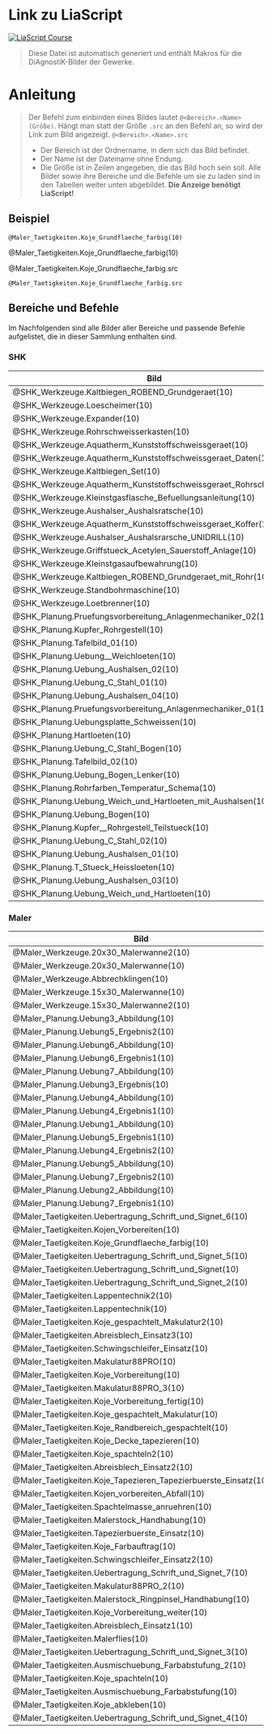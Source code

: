 <!--
author: Volker Göhler, Niklas Werner
email: volker.goehler@informatik.tu-freiberg
version: 0.0.1
repository: https://github.com/Ifi-DiAgnostiK-Project/Bildersammlung
edit: true

@diagnostik_url: https://raw.githubusercontent.com/Ifi-DiAgnostiK-Project/Bildersammlung/refs/heads/main/img

@diagnostik_image: <img src="@0/@1" alt="@1" style="height: @2rem">


@SHK_Werkzeuge.Kaltbiegen_ROBEND_Grundgeraet.src: @diagnostik_url/SHK/Werkzeuge/Kaltbiegen_ROBEND_Grundgeraet.JPG
@SHK_Werkzeuge.Kaltbiegen_ROBEND_Grundgeraet: @diagnostik_image(@diagnostik_url,SHK/Werkzeuge/Kaltbiegen_ROBEND_Grundgeraet.JPG,@0)

@SHK_Werkzeuge.Loescheimer.src: @diagnostik_url/SHK/Werkzeuge/Loescheimer.JPG
@SHK_Werkzeuge.Loescheimer: @diagnostik_image(@diagnostik_url,SHK/Werkzeuge/Loescheimer.JPG,@0)

@SHK_Werkzeuge.Expander.src: @diagnostik_url/SHK/Werkzeuge/Expander.JPG
@SHK_Werkzeuge.Expander: @diagnostik_image(@diagnostik_url,SHK/Werkzeuge/Expander.JPG,@0)

@SHK_Werkzeuge.Rohrschweisserkasten.src: @diagnostik_url/SHK/Werkzeuge/Rohrschweisserkasten.JPG
@SHK_Werkzeuge.Rohrschweisserkasten: @diagnostik_image(@diagnostik_url,SHK/Werkzeuge/Rohrschweisserkasten.JPG,@0)

@SHK_Werkzeuge.Aquatherm_Kunststoffschweissgeraet.src: @diagnostik_url/SHK/Werkzeuge/Aquatherm_Kunststoffschweissgeraet.JPG
@SHK_Werkzeuge.Aquatherm_Kunststoffschweissgeraet: @diagnostik_image(@diagnostik_url,SHK/Werkzeuge/Aquatherm_Kunststoffschweissgeraet.JPG,@0)

@SHK_Werkzeuge.Aquatherm_Kunststoffschweissgeraet_Daten.src: @diagnostik_url/SHK/Werkzeuge/Aquatherm_Kunststoffschweissgeraet_Daten.JPG
@SHK_Werkzeuge.Aquatherm_Kunststoffschweissgeraet_Daten: @diagnostik_image(@diagnostik_url,SHK/Werkzeuge/Aquatherm_Kunststoffschweissgeraet_Daten.JPG,@0)

@SHK_Werkzeuge.Kaltbiegen_Set.src: @diagnostik_url/SHK/Werkzeuge/Kaltbiegen_Set.JPG
@SHK_Werkzeuge.Kaltbiegen_Set: @diagnostik_image(@diagnostik_url,SHK/Werkzeuge/Kaltbiegen_Set.JPG,@0)

@SHK_Werkzeuge.Aquatherm_Kunststoffschweissgeraet_Rohrschere.src: @diagnostik_url/SHK/Werkzeuge/Aquatherm_Kunststoffschweissgeraet_Rohrschere.JPG
@SHK_Werkzeuge.Aquatherm_Kunststoffschweissgeraet_Rohrschere: @diagnostik_image(@diagnostik_url,SHK/Werkzeuge/Aquatherm_Kunststoffschweissgeraet_Rohrschere.JPG,@0)

@SHK_Werkzeuge.Kleinstgasflasche_Befuellungsanleitung.src: @diagnostik_url/SHK/Werkzeuge/Kleinstgasflasche_Befuellungsanleitung.JPG
@SHK_Werkzeuge.Kleinstgasflasche_Befuellungsanleitung: @diagnostik_image(@diagnostik_url,SHK/Werkzeuge/Kleinstgasflasche_Befuellungsanleitung.JPG,@0)

@SHK_Werkzeuge.Aushalser_Aushalsratsche.src: @diagnostik_url/SHK/Werkzeuge/Aushalser_Aushalsratsche.JPG
@SHK_Werkzeuge.Aushalser_Aushalsratsche: @diagnostik_image(@diagnostik_url,SHK/Werkzeuge/Aushalser_Aushalsratsche.JPG,@0)

@SHK_Werkzeuge.Aquatherm_Kunststoffschweissgeraet_Koffer.src: @diagnostik_url/SHK/Werkzeuge/Aquatherm_Kunststoffschweissgeraet_Koffer.JPG
@SHK_Werkzeuge.Aquatherm_Kunststoffschweissgeraet_Koffer: @diagnostik_image(@diagnostik_url,SHK/Werkzeuge/Aquatherm_Kunststoffschweissgeraet_Koffer.JPG,@0)

@SHK_Werkzeuge.Aushalser_Aushalsrarsche_UNIDRILL.src: @diagnostik_url/SHK/Werkzeuge/Aushalser_Aushalsrarsche_UNIDRILL.JPG
@SHK_Werkzeuge.Aushalser_Aushalsrarsche_UNIDRILL: @diagnostik_image(@diagnostik_url,SHK/Werkzeuge/Aushalser_Aushalsrarsche_UNIDRILL.JPG,@0)

@SHK_Werkzeuge.Griffstueck_Acetylen_Sauerstoff_Anlage.src: @diagnostik_url/SHK/Werkzeuge/Griffstueck_Acetylen-Sauerstoff_Anlage.JPG
@SHK_Werkzeuge.Griffstueck_Acetylen_Sauerstoff_Anlage: @diagnostik_image(@diagnostik_url,SHK/Werkzeuge/Griffstueck_Acetylen-Sauerstoff_Anlage.JPG,@0)

@SHK_Werkzeuge.Kleinstgasaufbewahrung.src: @diagnostik_url/SHK/Werkzeuge/Kleinstgasaufbewahrung.JPG
@SHK_Werkzeuge.Kleinstgasaufbewahrung: @diagnostik_image(@diagnostik_url,SHK/Werkzeuge/Kleinstgasaufbewahrung.JPG,@0)

@SHK_Werkzeuge.Kaltbiegen_ROBEND_Grundgeraet_mit_Rohr.src: @diagnostik_url/SHK/Werkzeuge/Kaltbiegen_ROBEND_Grundgeraet_mit_Rohr.JPG
@SHK_Werkzeuge.Kaltbiegen_ROBEND_Grundgeraet_mit_Rohr: @diagnostik_image(@diagnostik_url,SHK/Werkzeuge/Kaltbiegen_ROBEND_Grundgeraet_mit_Rohr.JPG,@0)

@SHK_Werkzeuge.Standbohrmaschine.src: @diagnostik_url/SHK/Werkzeuge/Standbohrmaschine.JPG
@SHK_Werkzeuge.Standbohrmaschine: @diagnostik_image(@diagnostik_url,SHK/Werkzeuge/Standbohrmaschine.JPG,@0)

@SHK_Werkzeuge.Loetbrenner.src: @diagnostik_url/SHK/Werkzeuge/Loetbrenner.JPG
@SHK_Werkzeuge.Loetbrenner: @diagnostik_image(@diagnostik_url,SHK/Werkzeuge/Loetbrenner.JPG,@0)

@SHK_Planung.Pruefungsvorbereitung_Anlagenmechaniker_02.src: @diagnostik_url/SHK/Planung/Pruefungsvorbereitung_Anlagenmechaniker_02.JPG
@SHK_Planung.Pruefungsvorbereitung_Anlagenmechaniker_02: @diagnostik_image(@diagnostik_url,SHK/Planung/Pruefungsvorbereitung_Anlagenmechaniker_02.JPG,@0)

@SHK_Planung.Kupfer_Rohrgestell.src: @diagnostik_url/SHK/Planung/Kupfer_Rohrgestell.JPG
@SHK_Planung.Kupfer_Rohrgestell: @diagnostik_image(@diagnostik_url,SHK/Planung/Kupfer_Rohrgestell.JPG,@0)

@SHK_Planung.Tafelbild_01.src: @diagnostik_url/SHK/Planung/Tafelbild_01.JPG
@SHK_Planung.Tafelbild_01: @diagnostik_image(@diagnostik_url,SHK/Planung/Tafelbild_01.JPG,@0)

@SHK_Planung.Uebung__Weichloeten.src: @diagnostik_url/SHK/Planung/Uebung_ Weichloeten.JPG
@SHK_Planung.Uebung__Weichloeten: @diagnostik_image(@diagnostik_url,SHK/Planung/Uebung_ Weichloeten.JPG,@0)

@SHK_Planung.Uebung_Aushalsen_02.src: @diagnostik_url/SHK/Planung/Uebung_Aushalsen_02.JPG
@SHK_Planung.Uebung_Aushalsen_02: @diagnostik_image(@diagnostik_url,SHK/Planung/Uebung_Aushalsen_02.JPG,@0)

@SHK_Planung.Uebung_C_Stahl_01.src: @diagnostik_url/SHK/Planung/Uebung_C-Stahl_01.jpg
@SHK_Planung.Uebung_C_Stahl_01: @diagnostik_image(@diagnostik_url,SHK/Planung/Uebung_C-Stahl_01.jpg,@0)

@SHK_Planung.Uebung_Aushalsen_04.src: @diagnostik_url/SHK/Planung/Uebung_Aushalsen_04.JPG
@SHK_Planung.Uebung_Aushalsen_04: @diagnostik_image(@diagnostik_url,SHK/Planung/Uebung_Aushalsen_04.JPG,@0)

@SHK_Planung.Pruefungsvorbereitung_Anlagenmechaniker_01.src: @diagnostik_url/SHK/Planung/Pruefungsvorbereitung_Anlagenmechaniker_01.jpg
@SHK_Planung.Pruefungsvorbereitung_Anlagenmechaniker_01: @diagnostik_image(@diagnostik_url,SHK/Planung/Pruefungsvorbereitung_Anlagenmechaniker_01.jpg,@0)

@SHK_Planung.Uebungsplatte_Schweissen.src: @diagnostik_url/SHK/Planung/Uebungsplatte_Schweissen.JPG
@SHK_Planung.Uebungsplatte_Schweissen: @diagnostik_image(@diagnostik_url,SHK/Planung/Uebungsplatte_Schweissen.JPG,@0)

@SHK_Planung.Hartloeten.src: @diagnostik_url/SHK/Planung/Hartloeten.JPG
@SHK_Planung.Hartloeten: @diagnostik_image(@diagnostik_url,SHK/Planung/Hartloeten.JPG,@0)

@SHK_Planung.Uebung_C_Stahl_Bogen.src: @diagnostik_url/SHK/Planung/Uebung_C-Stahl_Bogen.JPG
@SHK_Planung.Uebung_C_Stahl_Bogen: @diagnostik_image(@diagnostik_url,SHK/Planung/Uebung_C-Stahl_Bogen.JPG,@0)

@SHK_Planung.Tafelbild_02.src: @diagnostik_url/SHK/Planung/Tafelbild_02.JPG
@SHK_Planung.Tafelbild_02: @diagnostik_image(@diagnostik_url,SHK/Planung/Tafelbild_02.JPG,@0)

@SHK_Planung.Uebung_Bogen_Lenker.src: @diagnostik_url/SHK/Planung/Uebung_Bogen_Lenker.JPG
@SHK_Planung.Uebung_Bogen_Lenker: @diagnostik_image(@diagnostik_url,SHK/Planung/Uebung_Bogen_Lenker.JPG,@0)

@SHK_Planung.Rohrfarben_Temperatur_Schema.src: @diagnostik_url/SHK/Planung/Rohrfarben_Temperatur_Schema.JPG
@SHK_Planung.Rohrfarben_Temperatur_Schema: @diagnostik_image(@diagnostik_url,SHK/Planung/Rohrfarben_Temperatur_Schema.JPG,@0)

@SHK_Planung.Uebung_Weich_und_Hartloeten_mit_Aushalsen.src: @diagnostik_url/SHK/Planung/Uebung_Weich_und_Hartloeten_mit_Aushalsen.JPG
@SHK_Planung.Uebung_Weich_und_Hartloeten_mit_Aushalsen: @diagnostik_image(@diagnostik_url,SHK/Planung/Uebung_Weich_und_Hartloeten_mit_Aushalsen.JPG,@0)

@SHK_Planung.Uebung_Bogen.src: @diagnostik_url/SHK/Planung/Uebung_Bogen.JPG
@SHK_Planung.Uebung_Bogen: @diagnostik_image(@diagnostik_url,SHK/Planung/Uebung_Bogen.JPG,@0)

@SHK_Planung.Kupfer__Rohrgestell_Teilstueck.src: @diagnostik_url/SHK/Planung/Kupfer_ Rohrgestell_Teilstueck.JPG
@SHK_Planung.Kupfer__Rohrgestell_Teilstueck: @diagnostik_image(@diagnostik_url,SHK/Planung/Kupfer_ Rohrgestell_Teilstueck.JPG,@0)

@SHK_Planung.Uebung_C_Stahl_02.src: @diagnostik_url/SHK/Planung/Uebung_C-Stahl_02.JPG
@SHK_Planung.Uebung_C_Stahl_02: @diagnostik_image(@diagnostik_url,SHK/Planung/Uebung_C-Stahl_02.JPG,@0)

@SHK_Planung.Uebung_Aushalsen_01.src: @diagnostik_url/SHK/Planung/Uebung_Aushalsen_01.JPG
@SHK_Planung.Uebung_Aushalsen_01: @diagnostik_image(@diagnostik_url,SHK/Planung/Uebung_Aushalsen_01.JPG,@0)

@SHK_Planung.T_Stueck_Heissloeten.src: @diagnostik_url/SHK/Planung/T-Stueck_Heißloeten.JPG
@SHK_Planung.T_Stueck_Heissloeten: @diagnostik_image(@diagnostik_url,SHK/Planung/T-Stueck_Heißloeten.JPG,@0)

@SHK_Planung.Uebung_Aushalsen_03.src: @diagnostik_url/SHK/Planung/Uebung_Aushalsen_03.JPG
@SHK_Planung.Uebung_Aushalsen_03: @diagnostik_image(@diagnostik_url,SHK/Planung/Uebung_Aushalsen_03.JPG,@0)

@SHK_Planung.Uebung_Weich_und_Hartloeten.src: @diagnostik_url/SHK/Planung/Uebung_Weich_und_Hartloeten.JPG
@SHK_Planung.Uebung_Weich_und_Hartloeten: @diagnostik_image(@diagnostik_url,SHK/Planung/Uebung_Weich_und_Hartloeten.JPG,@0)

@Maler_Werkzeuge.20x30_Malerwanne2.src: @diagnostik_url/Maler/Werkzeuge/20x30_Malerwanne2.jpeg
@Maler_Werkzeuge.20x30_Malerwanne2: @diagnostik_image(@diagnostik_url,Maler/Werkzeuge/20x30_Malerwanne2.jpeg,@0)

@Maler_Werkzeuge.20x30_Malerwanne.src: @diagnostik_url/Maler/Werkzeuge/20x30_Malerwanne.jpeg
@Maler_Werkzeuge.20x30_Malerwanne: @diagnostik_image(@diagnostik_url,Maler/Werkzeuge/20x30_Malerwanne.jpeg,@0)

@Maler_Werkzeuge.Abbrechklingen.src: @diagnostik_url/Maler/Werkzeuge/Abbrechklingen.jpeg
@Maler_Werkzeuge.Abbrechklingen: @diagnostik_image(@diagnostik_url,Maler/Werkzeuge/Abbrechklingen.jpeg,@0)

@Maler_Werkzeuge.15x30_Malerwanne.src: @diagnostik_url/Maler/Werkzeuge/15x30_Malerwanne.jpeg
@Maler_Werkzeuge.15x30_Malerwanne: @diagnostik_image(@diagnostik_url,Maler/Werkzeuge/15x30_Malerwanne.jpeg,@0)

@Maler_Werkzeuge.15x30_Malerwanne2.src: @diagnostik_url/Maler/Werkzeuge/15x30_Malerwanne2.jpeg
@Maler_Werkzeuge.15x30_Malerwanne2: @diagnostik_image(@diagnostik_url,Maler/Werkzeuge/15x30_Malerwanne2.jpeg,@0)

@Maler_Planung.Uebung3_Abbildung.src: @diagnostik_url/Maler/Planung/Uebung3_Abbildung.jpg
@Maler_Planung.Uebung3_Abbildung: @diagnostik_image(@diagnostik_url,Maler/Planung/Uebung3_Abbildung.jpg,@0)

@Maler_Planung.Uebung5_Ergebnis2.src: @diagnostik_url/Maler/Planung/Uebung5_Ergebnis2.jpg
@Maler_Planung.Uebung5_Ergebnis2: @diagnostik_image(@diagnostik_url,Maler/Planung/Uebung5_Ergebnis2.jpg,@0)

@Maler_Planung.Uebung6_Abbildung.src: @diagnostik_url/Maler/Planung/Uebung6_Abbildung.jpg
@Maler_Planung.Uebung6_Abbildung: @diagnostik_image(@diagnostik_url,Maler/Planung/Uebung6_Abbildung.jpg,@0)

@Maler_Planung.Uebung6_Ergebnis1.src: @diagnostik_url/Maler/Planung/Uebung6_Ergebnis1.jpg
@Maler_Planung.Uebung6_Ergebnis1: @diagnostik_image(@diagnostik_url,Maler/Planung/Uebung6_Ergebnis1.jpg,@0)

@Maler_Planung.Uebung7_Abbildung.src: @diagnostik_url/Maler/Planung/Uebung7_Abbildung.jpg
@Maler_Planung.Uebung7_Abbildung: @diagnostik_image(@diagnostik_url,Maler/Planung/Uebung7_Abbildung.jpg,@0)

@Maler_Planung.Uebung3_Ergebnis.src: @diagnostik_url/Maler/Planung/Uebung3_Ergebnis.jpg
@Maler_Planung.Uebung3_Ergebnis: @diagnostik_image(@diagnostik_url,Maler/Planung/Uebung3_Ergebnis.jpg,@0)

@Maler_Planung.Uebung4_Abbildung.src: @diagnostik_url/Maler/Planung/Uebung4_Abbildung.jpg
@Maler_Planung.Uebung4_Abbildung: @diagnostik_image(@diagnostik_url,Maler/Planung/Uebung4_Abbildung.jpg,@0)

@Maler_Planung.Uebung4_Ergebnis1.src: @diagnostik_url/Maler/Planung/Uebung4_Ergebnis1.jpg
@Maler_Planung.Uebung4_Ergebnis1: @diagnostik_image(@diagnostik_url,Maler/Planung/Uebung4_Ergebnis1.jpg,@0)

@Maler_Planung.Uebung1_Abbildung.src: @diagnostik_url/Maler/Planung/Uebung1_Abbildung.jpg
@Maler_Planung.Uebung1_Abbildung: @diagnostik_image(@diagnostik_url,Maler/Planung/Uebung1_Abbildung.jpg,@0)

@Maler_Planung.Uebung5_Ergebnis1.src: @diagnostik_url/Maler/Planung/Uebung5_Ergebnis1.jpg
@Maler_Planung.Uebung5_Ergebnis1: @diagnostik_image(@diagnostik_url,Maler/Planung/Uebung5_Ergebnis1.jpg,@0)

@Maler_Planung.Uebung4_Ergebnis2.src: @diagnostik_url/Maler/Planung/Uebung4_Ergebnis2.jpg
@Maler_Planung.Uebung4_Ergebnis2: @diagnostik_image(@diagnostik_url,Maler/Planung/Uebung4_Ergebnis2.jpg,@0)

@Maler_Planung.Uebung5_Abbildung.src: @diagnostik_url/Maler/Planung/Uebung5_Abbildung.jpg
@Maler_Planung.Uebung5_Abbildung: @diagnostik_image(@diagnostik_url,Maler/Planung/Uebung5_Abbildung.jpg,@0)

@Maler_Planung.Uebung7_Ergebnis2.src: @diagnostik_url/Maler/Planung/Uebung7_Ergebnis2.jpg
@Maler_Planung.Uebung7_Ergebnis2: @diagnostik_image(@diagnostik_url,Maler/Planung/Uebung7_Ergebnis2.jpg,@0)

@Maler_Planung.Uebung2_Abbildung.src: @diagnostik_url/Maler/Planung/Uebung2_Abbildung.jpg
@Maler_Planung.Uebung2_Abbildung: @diagnostik_image(@diagnostik_url,Maler/Planung/Uebung2_Abbildung.jpg,@0)

@Maler_Planung.Uebung7_Ergebnis1.src: @diagnostik_url/Maler/Planung/Uebung7_Ergebnis1.jpg
@Maler_Planung.Uebung7_Ergebnis1: @diagnostik_image(@diagnostik_url,Maler/Planung/Uebung7_Ergebnis1.jpg,@0)

@Maler_Taetigkeiten.Uebertragung_Schrift_und_Signet_6.src: @diagnostik_url/Maler/Taetigkeiten/Uebertragung_Schrift_und_Signet_6.jpeg
@Maler_Taetigkeiten.Uebertragung_Schrift_und_Signet_6: @diagnostik_image(@diagnostik_url,Maler/Taetigkeiten/Uebertragung_Schrift_und_Signet_6.jpeg,@0)

@Maler_Taetigkeiten.Kojen_Vorbereiten.src: @diagnostik_url/Maler/Taetigkeiten/Kojen_Vorbereiten.jpeg
@Maler_Taetigkeiten.Kojen_Vorbereiten: @diagnostik_image(@diagnostik_url,Maler/Taetigkeiten/Kojen_Vorbereiten.jpeg,@0)

@Maler_Taetigkeiten.Koje_Grundflaeche_farbig.src: @diagnostik_url/Maler/Taetigkeiten/Koje_Grundflaeche_farbig.jpeg
@Maler_Taetigkeiten.Koje_Grundflaeche_farbig: @diagnostik_image(@diagnostik_url,Maler/Taetigkeiten/Koje_Grundflaeche_farbig.jpeg,@0)

@Maler_Taetigkeiten.Uebertragung_Schrift_und_Signet_5.src: @diagnostik_url/Maler/Taetigkeiten/Uebertragung_Schrift_und_Signet_5.jpeg
@Maler_Taetigkeiten.Uebertragung_Schrift_und_Signet_5: @diagnostik_image(@diagnostik_url,Maler/Taetigkeiten/Uebertragung_Schrift_und_Signet_5.jpeg,@0)

@Maler_Taetigkeiten.Uebertragung_Schrift_und_Signet.src: @diagnostik_url/Maler/Taetigkeiten/Uebertragung_Schrift_und_Signet.jpeg
@Maler_Taetigkeiten.Uebertragung_Schrift_und_Signet: @diagnostik_image(@diagnostik_url,Maler/Taetigkeiten/Uebertragung_Schrift_und_Signet.jpeg,@0)

@Maler_Taetigkeiten.Uebertragung_Schrift_und_Signet_2.src: @diagnostik_url/Maler/Taetigkeiten/Uebertragung_Schrift_und_Signet_2.jpeg
@Maler_Taetigkeiten.Uebertragung_Schrift_und_Signet_2: @diagnostik_image(@diagnostik_url,Maler/Taetigkeiten/Uebertragung_Schrift_und_Signet_2.jpeg,@0)

@Maler_Taetigkeiten.Lappentechnik2.src: @diagnostik_url/Maler/Taetigkeiten/Lappentechnik2.jpeg
@Maler_Taetigkeiten.Lappentechnik2: @diagnostik_image(@diagnostik_url,Maler/Taetigkeiten/Lappentechnik2.jpeg,@0)

@Maler_Taetigkeiten.Lappentechnik.src: @diagnostik_url/Maler/Taetigkeiten/Lappentechnik.jpeg
@Maler_Taetigkeiten.Lappentechnik: @diagnostik_image(@diagnostik_url,Maler/Taetigkeiten/Lappentechnik.jpeg,@0)

@Maler_Taetigkeiten.Koje_gespachtelt_Makulatur2.src: @diagnostik_url/Maler/Taetigkeiten/Koje_gespachtelt_Makulatur2.jpeg
@Maler_Taetigkeiten.Koje_gespachtelt_Makulatur2: @diagnostik_image(@diagnostik_url,Maler/Taetigkeiten/Koje_gespachtelt_Makulatur2.jpeg,@0)

@Maler_Taetigkeiten.Abreisblech_Einsatz3.src: @diagnostik_url/Maler/Taetigkeiten/Abreisblech_Einsatz3.jpeg
@Maler_Taetigkeiten.Abreisblech_Einsatz3: @diagnostik_image(@diagnostik_url,Maler/Taetigkeiten/Abreisblech_Einsatz3.jpeg,@0)

@Maler_Taetigkeiten.Schwingschleifer_Einsatz.src: @diagnostik_url/Maler/Taetigkeiten/Schwingschleifer_Einsatz.jpeg
@Maler_Taetigkeiten.Schwingschleifer_Einsatz: @diagnostik_image(@diagnostik_url,Maler/Taetigkeiten/Schwingschleifer_Einsatz.jpeg,@0)

@Maler_Taetigkeiten.Makulatur88PRO.src: @diagnostik_url/Maler/Taetigkeiten/Makulatur88PRO.jpeg
@Maler_Taetigkeiten.Makulatur88PRO: @diagnostik_image(@diagnostik_url,Maler/Taetigkeiten/Makulatur88PRO.jpeg,@0)

@Maler_Taetigkeiten.Koje_Vorbereitung.src: @diagnostik_url/Maler/Taetigkeiten/Koje_Vorbereitung.jpeg
@Maler_Taetigkeiten.Koje_Vorbereitung: @diagnostik_image(@diagnostik_url,Maler/Taetigkeiten/Koje_Vorbereitung.jpeg,@0)

@Maler_Taetigkeiten.Makulatur88PRO_3.src: @diagnostik_url/Maler/Taetigkeiten/Makulatur88PRO_3.jpeg
@Maler_Taetigkeiten.Makulatur88PRO_3: @diagnostik_image(@diagnostik_url,Maler/Taetigkeiten/Makulatur88PRO_3.jpeg,@0)

@Maler_Taetigkeiten.Koje_Vorbereitung_fertig.src: @diagnostik_url/Maler/Taetigkeiten/Koje_Vorbereitung_fertig.jpeg
@Maler_Taetigkeiten.Koje_Vorbereitung_fertig: @diagnostik_image(@diagnostik_url,Maler/Taetigkeiten/Koje_Vorbereitung_fertig.jpeg,@0)

@Maler_Taetigkeiten.Koje_gespachtelt_Makulatur.src: @diagnostik_url/Maler/Taetigkeiten/Koje_gespachtelt_Makulatur.jpeg
@Maler_Taetigkeiten.Koje_gespachtelt_Makulatur: @diagnostik_image(@diagnostik_url,Maler/Taetigkeiten/Koje_gespachtelt_Makulatur.jpeg,@0)

@Maler_Taetigkeiten.Koje_Randbereich_gespachtelt.src: @diagnostik_url/Maler/Taetigkeiten/Koje_Randbereich_gespachtelt.jpeg
@Maler_Taetigkeiten.Koje_Randbereich_gespachtelt: @diagnostik_image(@diagnostik_url,Maler/Taetigkeiten/Koje_Randbereich_gespachtelt.jpeg,@0)

@Maler_Taetigkeiten.Koje_Decke_tapezieren.src: @diagnostik_url/Maler/Taetigkeiten/Koje_Decke_tapezieren.jpeg
@Maler_Taetigkeiten.Koje_Decke_tapezieren: @diagnostik_image(@diagnostik_url,Maler/Taetigkeiten/Koje_Decke_tapezieren.jpeg,@0)

@Maler_Taetigkeiten.Koje_spachteln2.src: @diagnostik_url/Maler/Taetigkeiten/Koje_spachteln2.jpeg
@Maler_Taetigkeiten.Koje_spachteln2: @diagnostik_image(@diagnostik_url,Maler/Taetigkeiten/Koje_spachteln2.jpeg,@0)

@Maler_Taetigkeiten.Abreisblech_Einsatz2.src: @diagnostik_url/Maler/Taetigkeiten/Abreisblech_Einsatz2.jpeg
@Maler_Taetigkeiten.Abreisblech_Einsatz2: @diagnostik_image(@diagnostik_url,Maler/Taetigkeiten/Abreisblech_Einsatz2.jpeg,@0)

@Maler_Taetigkeiten.Koje_Tapezieren_Tapezierbuerste_Einsatz.src: @diagnostik_url/Maler/Taetigkeiten/Koje_Tapezieren_Tapezierbuerste_Einsatz.jpeg
@Maler_Taetigkeiten.Koje_Tapezieren_Tapezierbuerste_Einsatz: @diagnostik_image(@diagnostik_url,Maler/Taetigkeiten/Koje_Tapezieren_Tapezierbuerste_Einsatz.jpeg,@0)

@Maler_Taetigkeiten.Kojen_vorbereiten_Abfall.src: @diagnostik_url/Maler/Taetigkeiten/Kojen_vorbereiten_Abfall.jpeg
@Maler_Taetigkeiten.Kojen_vorbereiten_Abfall: @diagnostik_image(@diagnostik_url,Maler/Taetigkeiten/Kojen_vorbereiten_Abfall.jpeg,@0)

@Maler_Taetigkeiten.Spachtelmasse_anruehren.src: @diagnostik_url/Maler/Taetigkeiten/Spachtelmasse_anruehren.jpeg
@Maler_Taetigkeiten.Spachtelmasse_anruehren: @diagnostik_image(@diagnostik_url,Maler/Taetigkeiten/Spachtelmasse_anruehren.jpeg,@0)

@Maler_Taetigkeiten.Malerstock_Handhabung.src: @diagnostik_url/Maler/Taetigkeiten/Malerstock_Handhabung.jpeg
@Maler_Taetigkeiten.Malerstock_Handhabung: @diagnostik_image(@diagnostik_url,Maler/Taetigkeiten/Malerstock_Handhabung.jpeg,@0)

@Maler_Taetigkeiten.Tapezierbuerste_Einsatz.src: @diagnostik_url/Maler/Taetigkeiten/Tapezierbuerste_Einsatz.jpeg
@Maler_Taetigkeiten.Tapezierbuerste_Einsatz: @diagnostik_image(@diagnostik_url,Maler/Taetigkeiten/Tapezierbuerste_Einsatz.jpeg,@0)

@Maler_Taetigkeiten.Koje_Farbauftrag.src: @diagnostik_url/Maler/Taetigkeiten/Koje_Farbauftrag.jpeg
@Maler_Taetigkeiten.Koje_Farbauftrag: @diagnostik_image(@diagnostik_url,Maler/Taetigkeiten/Koje_Farbauftrag.jpeg,@0)

@Maler_Taetigkeiten.Schwingschleifer_Einsatz2.src: @diagnostik_url/Maler/Taetigkeiten/Schwingschleifer_Einsatz2.jpeg
@Maler_Taetigkeiten.Schwingschleifer_Einsatz2: @diagnostik_image(@diagnostik_url,Maler/Taetigkeiten/Schwingschleifer_Einsatz2.jpeg,@0)

@Maler_Taetigkeiten.Uebertragung_Schrift_und_Signet_7.src: @diagnostik_url/Maler/Taetigkeiten/Uebertragung_Schrift_und_Signet_7.jpeg
@Maler_Taetigkeiten.Uebertragung_Schrift_und_Signet_7: @diagnostik_image(@diagnostik_url,Maler/Taetigkeiten/Uebertragung_Schrift_und_Signet_7.jpeg,@0)

@Maler_Taetigkeiten.Makulatur88PRO_2.src: @diagnostik_url/Maler/Taetigkeiten/Makulatur88PRO_2.jpeg
@Maler_Taetigkeiten.Makulatur88PRO_2: @diagnostik_image(@diagnostik_url,Maler/Taetigkeiten/Makulatur88PRO_2.jpeg,@0)

@Maler_Taetigkeiten.Malerstock_Ringpinsel_Handhabung.src: @diagnostik_url/Maler/Taetigkeiten/Malerstock_Ringpinsel_Handhabung.jpeg
@Maler_Taetigkeiten.Malerstock_Ringpinsel_Handhabung: @diagnostik_image(@diagnostik_url,Maler/Taetigkeiten/Malerstock_Ringpinsel_Handhabung.jpeg,@0)

@Maler_Taetigkeiten.Koje_Vorbereitung_weiter.src: @diagnostik_url/Maler/Taetigkeiten/Koje_Vorbereitung_weiter.jpeg
@Maler_Taetigkeiten.Koje_Vorbereitung_weiter: @diagnostik_image(@diagnostik_url,Maler/Taetigkeiten/Koje_Vorbereitung_weiter.jpeg,@0)

@Maler_Taetigkeiten.Abreisblech_Einsatz1.src: @diagnostik_url/Maler/Taetigkeiten/Abreisblech_Einsatz1.jpeg
@Maler_Taetigkeiten.Abreisblech_Einsatz1: @diagnostik_image(@diagnostik_url,Maler/Taetigkeiten/Abreisblech_Einsatz1.jpeg,@0)

@Maler_Taetigkeiten.Malerflies.src: @diagnostik_url/Maler/Taetigkeiten/Malerflies.jpeg
@Maler_Taetigkeiten.Malerflies: @diagnostik_image(@diagnostik_url,Maler/Taetigkeiten/Malerflies.jpeg,@0)

@Maler_Taetigkeiten.Uebertragung_Schrift_und_Signet_3.src: @diagnostik_url/Maler/Taetigkeiten/Uebertragung_Schrift_und_Signet_3.jpeg
@Maler_Taetigkeiten.Uebertragung_Schrift_und_Signet_3: @diagnostik_image(@diagnostik_url,Maler/Taetigkeiten/Uebertragung_Schrift_und_Signet_3.jpeg,@0)

@Maler_Taetigkeiten.Ausmischuebung_Farbabstufung_2.src: @diagnostik_url/Maler/Taetigkeiten/Ausmischuebung_Farbabstufung_2.jpeg
@Maler_Taetigkeiten.Ausmischuebung_Farbabstufung_2: @diagnostik_image(@diagnostik_url,Maler/Taetigkeiten/Ausmischuebung_Farbabstufung_2.jpeg,@0)

@Maler_Taetigkeiten.Koje_spachteln.src: @diagnostik_url/Maler/Taetigkeiten/Koje_spachteln.jpeg
@Maler_Taetigkeiten.Koje_spachteln: @diagnostik_image(@diagnostik_url,Maler/Taetigkeiten/Koje_spachteln.jpeg,@0)

@Maler_Taetigkeiten.Ausmischuebung_Farbabstufung.src: @diagnostik_url/Maler/Taetigkeiten/Ausmischuebung_Farbabstufung.jpeg
@Maler_Taetigkeiten.Ausmischuebung_Farbabstufung: @diagnostik_image(@diagnostik_url,Maler/Taetigkeiten/Ausmischuebung_Farbabstufung.jpeg,@0)

@Maler_Taetigkeiten.Koje_abkleben.src: @diagnostik_url/Maler/Taetigkeiten/Koje_abkleben.jpeg
@Maler_Taetigkeiten.Koje_abkleben: @diagnostik_image(@diagnostik_url,Maler/Taetigkeiten/Koje_abkleben.jpeg,@0)

@Maler_Taetigkeiten.Uebertragung_Schrift_und_Signet_4.src: @diagnostik_url/Maler/Taetigkeiten/Uebertragung_Schrift_und_Signet_4.jpeg
@Maler_Taetigkeiten.Uebertragung_Schrift_und_Signet_4: @diagnostik_image(@diagnostik_url,Maler/Taetigkeiten/Uebertragung_Schrift_und_Signet_4.jpeg,@0)

-->

# Link zu LiaScript

[![LiaScript Course](https://raw.githubusercontent.com/LiaScript/LiaScript/master/badges/course.svg)](https://liascript.github.io/course/?https://raw.githubusercontent.com/Ifi-DiAgnostiK-Project/Bildersammlung/refs/heads/main/makros.md)


> Diese Datei ist automatisch generiert und enthält Makros für die DiAgnostiK-Bilder der Gewerke.

# Anleitung

> Der Befehl zum einbinden eines Bildes lautet `@<Bereich>.<Name>(Größe)`.
> Hängt man statt der Größe `.src` an den Befehl an, so wird der Link zum Bild angezeigt. `@<Bereich>.<Name>.src`
> - Der Bereich ist der Ordnername, in dem sich das Bild befindet.
> - Der Name ist der Dateiname ohne Endung.
> - Die Größe ist in Zeilen angegeben, die das Bild hoch sein soll.
Alle Bilder sowie ihre Bereiche und die Befehle um sie zu laden sind in den Tabellen weiter unten abgebildet.
**Die Anzeige benötigt LiaScript!**

## Beispiel

`@Maler_Taetigkeiten.Koje_Grundflaeche_farbig(10)`

@Maler_Taetigkeiten.Koje_Grundflaeche_farbig(10)

@Maler_Taetigkeiten.Koje_Grundflaeche_farbig.src

`@Maler_Taetigkeiten.Koje_Grundflaeche_farbig.src`

## Bereiche und Befehle

Im Nachfolgenden sind alle Bilder aller Bereiche und passende Befehle aufgelistet, die in dieser Sammlung enthalten sind.


### SHK

|Bild|Name|Befehl|
|---|---|---|
|@SHK_Werkzeuge.Kaltbiegen_ROBEND_Grundgeraet(10)|`Kaltbiegen_ROBEND_Grundgeraet.JPG`|`@SHK_Werkzeuge.Kaltbiegen_ROBEND_Grundgeraet(10)`|
|@SHK_Werkzeuge.Loescheimer(10)|`Loescheimer.JPG`|`@SHK_Werkzeuge.Loescheimer(10)`|
|@SHK_Werkzeuge.Expander(10)|`Expander.JPG`|`@SHK_Werkzeuge.Expander(10)`|
|@SHK_Werkzeuge.Rohrschweisserkasten(10)|`Rohrschweisserkasten.JPG`|`@SHK_Werkzeuge.Rohrschweisserkasten(10)`|
|@SHK_Werkzeuge.Aquatherm_Kunststoffschweissgeraet(10)|`Aquatherm_Kunststoffschweissgeraet.JPG`|`@SHK_Werkzeuge.Aquatherm_Kunststoffschweissgeraet(10)`|
|@SHK_Werkzeuge.Aquatherm_Kunststoffschweissgeraet_Daten(10)|`Aquatherm_Kunststoffschweissgeraet_Daten.JPG`|`@SHK_Werkzeuge.Aquatherm_Kunststoffschweissgeraet_Daten(10)`|
|@SHK_Werkzeuge.Kaltbiegen_Set(10)|`Kaltbiegen_Set.JPG`|`@SHK_Werkzeuge.Kaltbiegen_Set(10)`|
|@SHK_Werkzeuge.Aquatherm_Kunststoffschweissgeraet_Rohrschere(10)|`Aquatherm_Kunststoffschweissgeraet_Rohrschere.JPG`|`@SHK_Werkzeuge.Aquatherm_Kunststoffschweissgeraet_Rohrschere(10)`|
|@SHK_Werkzeuge.Kleinstgasflasche_Befuellungsanleitung(10)|`Kleinstgasflasche_Befuellungsanleitung.JPG`|`@SHK_Werkzeuge.Kleinstgasflasche_Befuellungsanleitung(10)`|
|@SHK_Werkzeuge.Aushalser_Aushalsratsche(10)|`Aushalser_Aushalsratsche.JPG`|`@SHK_Werkzeuge.Aushalser_Aushalsratsche(10)`|
|@SHK_Werkzeuge.Aquatherm_Kunststoffschweissgeraet_Koffer(10)|`Aquatherm_Kunststoffschweissgeraet_Koffer.JPG`|`@SHK_Werkzeuge.Aquatherm_Kunststoffschweissgeraet_Koffer(10)`|
|@SHK_Werkzeuge.Aushalser_Aushalsrarsche_UNIDRILL(10)|`Aushalser_Aushalsrarsche_UNIDRILL.JPG`|`@SHK_Werkzeuge.Aushalser_Aushalsrarsche_UNIDRILL(10)`|
|@SHK_Werkzeuge.Griffstueck_Acetylen_Sauerstoff_Anlage(10)|`Griffstueck_Acetylen-Sauerstoff_Anlage.JPG`|`@SHK_Werkzeuge.Griffstueck_Acetylen_Sauerstoff_Anlage(10)`|
|@SHK_Werkzeuge.Kleinstgasaufbewahrung(10)|`Kleinstgasaufbewahrung.JPG`|`@SHK_Werkzeuge.Kleinstgasaufbewahrung(10)`|
|@SHK_Werkzeuge.Kaltbiegen_ROBEND_Grundgeraet_mit_Rohr(10)|`Kaltbiegen_ROBEND_Grundgeraet_mit_Rohr.JPG`|`@SHK_Werkzeuge.Kaltbiegen_ROBEND_Grundgeraet_mit_Rohr(10)`|
|@SHK_Werkzeuge.Standbohrmaschine(10)|`Standbohrmaschine.JPG`|`@SHK_Werkzeuge.Standbohrmaschine(10)`|
|@SHK_Werkzeuge.Loetbrenner(10)|`Loetbrenner.JPG`|`@SHK_Werkzeuge.Loetbrenner(10)`|
|@SHK_Planung.Pruefungsvorbereitung_Anlagenmechaniker_02(10)|`Pruefungsvorbereitung_Anlagenmechaniker_02.JPG`|`@SHK_Planung.Pruefungsvorbereitung_Anlagenmechaniker_02(10)`|
|@SHK_Planung.Kupfer_Rohrgestell(10)|`Kupfer_Rohrgestell.JPG`|`@SHK_Planung.Kupfer_Rohrgestell(10)`|
|@SHK_Planung.Tafelbild_01(10)|`Tafelbild_01.JPG`|`@SHK_Planung.Tafelbild_01(10)`|
|@SHK_Planung.Uebung__Weichloeten(10)|`Uebung_ Weichloeten.JPG`|`@SHK_Planung.Uebung__Weichloeten(10)`|
|@SHK_Planung.Uebung_Aushalsen_02(10)|`Uebung_Aushalsen_02.JPG`|`@SHK_Planung.Uebung_Aushalsen_02(10)`|
|@SHK_Planung.Uebung_C_Stahl_01(10)|`Uebung_C-Stahl_01.jpg`|`@SHK_Planung.Uebung_C_Stahl_01(10)`|
|@SHK_Planung.Uebung_Aushalsen_04(10)|`Uebung_Aushalsen_04.JPG`|`@SHK_Planung.Uebung_Aushalsen_04(10)`|
|@SHK_Planung.Pruefungsvorbereitung_Anlagenmechaniker_01(10)|`Pruefungsvorbereitung_Anlagenmechaniker_01.jpg`|`@SHK_Planung.Pruefungsvorbereitung_Anlagenmechaniker_01(10)`|
|@SHK_Planung.Uebungsplatte_Schweissen(10)|`Uebungsplatte_Schweissen.JPG`|`@SHK_Planung.Uebungsplatte_Schweissen(10)`|
|@SHK_Planung.Hartloeten(10)|`Hartloeten.JPG`|`@SHK_Planung.Hartloeten(10)`|
|@SHK_Planung.Uebung_C_Stahl_Bogen(10)|`Uebung_C-Stahl_Bogen.JPG`|`@SHK_Planung.Uebung_C_Stahl_Bogen(10)`|
|@SHK_Planung.Tafelbild_02(10)|`Tafelbild_02.JPG`|`@SHK_Planung.Tafelbild_02(10)`|
|@SHK_Planung.Uebung_Bogen_Lenker(10)|`Uebung_Bogen_Lenker.JPG`|`@SHK_Planung.Uebung_Bogen_Lenker(10)`|
|@SHK_Planung.Rohrfarben_Temperatur_Schema(10)|`Rohrfarben_Temperatur_Schema.JPG`|`@SHK_Planung.Rohrfarben_Temperatur_Schema(10)`|
|@SHK_Planung.Uebung_Weich_und_Hartloeten_mit_Aushalsen(10)|`Uebung_Weich_und_Hartloeten_mit_Aushalsen.JPG`|`@SHK_Planung.Uebung_Weich_und_Hartloeten_mit_Aushalsen(10)`|
|@SHK_Planung.Uebung_Bogen(10)|`Uebung_Bogen.JPG`|`@SHK_Planung.Uebung_Bogen(10)`|
|@SHK_Planung.Kupfer__Rohrgestell_Teilstueck(10)|`Kupfer_ Rohrgestell_Teilstueck.JPG`|`@SHK_Planung.Kupfer__Rohrgestell_Teilstueck(10)`|
|@SHK_Planung.Uebung_C_Stahl_02(10)|`Uebung_C-Stahl_02.JPG`|`@SHK_Planung.Uebung_C_Stahl_02(10)`|
|@SHK_Planung.Uebung_Aushalsen_01(10)|`Uebung_Aushalsen_01.JPG`|`@SHK_Planung.Uebung_Aushalsen_01(10)`|
|@SHK_Planung.T_Stueck_Heissloeten(10)|`T-Stueck_Heißloeten.JPG`|`@SHK_Planung.T_Stueck_Heissloeten(10)`|
|@SHK_Planung.Uebung_Aushalsen_03(10)|`Uebung_Aushalsen_03.JPG`|`@SHK_Planung.Uebung_Aushalsen_03(10)`|
|@SHK_Planung.Uebung_Weich_und_Hartloeten(10)|`Uebung_Weich_und_Hartloeten.JPG`|`@SHK_Planung.Uebung_Weich_und_Hartloeten(10)`|

### Maler

|Bild|Name|Befehl|
|---|---|---|
|@Maler_Werkzeuge.20x30_Malerwanne2(10)|`20x30_Malerwanne2.jpeg`|`@Maler_Werkzeuge.20x30_Malerwanne2(10)`|
|@Maler_Werkzeuge.20x30_Malerwanne(10)|`20x30_Malerwanne.jpeg`|`@Maler_Werkzeuge.20x30_Malerwanne(10)`|
|@Maler_Werkzeuge.Abbrechklingen(10)|`Abbrechklingen.jpeg`|`@Maler_Werkzeuge.Abbrechklingen(10)`|
|@Maler_Werkzeuge.15x30_Malerwanne(10)|`15x30_Malerwanne.jpeg`|`@Maler_Werkzeuge.15x30_Malerwanne(10)`|
|@Maler_Werkzeuge.15x30_Malerwanne2(10)|`15x30_Malerwanne2.jpeg`|`@Maler_Werkzeuge.15x30_Malerwanne2(10)`|
|@Maler_Planung.Uebung3_Abbildung(10)|`Uebung3_Abbildung.jpg`|`@Maler_Planung.Uebung3_Abbildung(10)`|
|@Maler_Planung.Uebung5_Ergebnis2(10)|`Uebung5_Ergebnis2.jpg`|`@Maler_Planung.Uebung5_Ergebnis2(10)`|
|@Maler_Planung.Uebung6_Abbildung(10)|`Uebung6_Abbildung.jpg`|`@Maler_Planung.Uebung6_Abbildung(10)`|
|@Maler_Planung.Uebung6_Ergebnis1(10)|`Uebung6_Ergebnis1.jpg`|`@Maler_Planung.Uebung6_Ergebnis1(10)`|
|@Maler_Planung.Uebung7_Abbildung(10)|`Uebung7_Abbildung.jpg`|`@Maler_Planung.Uebung7_Abbildung(10)`|
|@Maler_Planung.Uebung3_Ergebnis(10)|`Uebung3_Ergebnis.jpg`|`@Maler_Planung.Uebung3_Ergebnis(10)`|
|@Maler_Planung.Uebung4_Abbildung(10)|`Uebung4_Abbildung.jpg`|`@Maler_Planung.Uebung4_Abbildung(10)`|
|@Maler_Planung.Uebung4_Ergebnis1(10)|`Uebung4_Ergebnis1.jpg`|`@Maler_Planung.Uebung4_Ergebnis1(10)`|
|@Maler_Planung.Uebung1_Abbildung(10)|`Uebung1_Abbildung.jpg`|`@Maler_Planung.Uebung1_Abbildung(10)`|
|@Maler_Planung.Uebung5_Ergebnis1(10)|`Uebung5_Ergebnis1.jpg`|`@Maler_Planung.Uebung5_Ergebnis1(10)`|
|@Maler_Planung.Uebung4_Ergebnis2(10)|`Uebung4_Ergebnis2.jpg`|`@Maler_Planung.Uebung4_Ergebnis2(10)`|
|@Maler_Planung.Uebung5_Abbildung(10)|`Uebung5_Abbildung.jpg`|`@Maler_Planung.Uebung5_Abbildung(10)`|
|@Maler_Planung.Uebung7_Ergebnis2(10)|`Uebung7_Ergebnis2.jpg`|`@Maler_Planung.Uebung7_Ergebnis2(10)`|
|@Maler_Planung.Uebung2_Abbildung(10)|`Uebung2_Abbildung.jpg`|`@Maler_Planung.Uebung2_Abbildung(10)`|
|@Maler_Planung.Uebung7_Ergebnis1(10)|`Uebung7_Ergebnis1.jpg`|`@Maler_Planung.Uebung7_Ergebnis1(10)`|
|@Maler_Taetigkeiten.Uebertragung_Schrift_und_Signet_6(10)|`Uebertragung_Schrift_und_Signet_6.jpeg`|`@Maler_Taetigkeiten.Uebertragung_Schrift_und_Signet_6(10)`|
|@Maler_Taetigkeiten.Kojen_Vorbereiten(10)|`Kojen_Vorbereiten.jpeg`|`@Maler_Taetigkeiten.Kojen_Vorbereiten(10)`|
|@Maler_Taetigkeiten.Koje_Grundflaeche_farbig(10)|`Koje_Grundflaeche_farbig.jpeg`|`@Maler_Taetigkeiten.Koje_Grundflaeche_farbig(10)`|
|@Maler_Taetigkeiten.Uebertragung_Schrift_und_Signet_5(10)|`Uebertragung_Schrift_und_Signet_5.jpeg`|`@Maler_Taetigkeiten.Uebertragung_Schrift_und_Signet_5(10)`|
|@Maler_Taetigkeiten.Uebertragung_Schrift_und_Signet(10)|`Uebertragung_Schrift_und_Signet.jpeg`|`@Maler_Taetigkeiten.Uebertragung_Schrift_und_Signet(10)`|
|@Maler_Taetigkeiten.Uebertragung_Schrift_und_Signet_2(10)|`Uebertragung_Schrift_und_Signet_2.jpeg`|`@Maler_Taetigkeiten.Uebertragung_Schrift_und_Signet_2(10)`|
|@Maler_Taetigkeiten.Lappentechnik2(10)|`Lappentechnik2.jpeg`|`@Maler_Taetigkeiten.Lappentechnik2(10)`|
|@Maler_Taetigkeiten.Lappentechnik(10)|`Lappentechnik.jpeg`|`@Maler_Taetigkeiten.Lappentechnik(10)`|
|@Maler_Taetigkeiten.Koje_gespachtelt_Makulatur2(10)|`Koje_gespachtelt_Makulatur2.jpeg`|`@Maler_Taetigkeiten.Koje_gespachtelt_Makulatur2(10)`|
|@Maler_Taetigkeiten.Abreisblech_Einsatz3(10)|`Abreisblech_Einsatz3.jpeg`|`@Maler_Taetigkeiten.Abreisblech_Einsatz3(10)`|
|@Maler_Taetigkeiten.Schwingschleifer_Einsatz(10)|`Schwingschleifer_Einsatz.jpeg`|`@Maler_Taetigkeiten.Schwingschleifer_Einsatz(10)`|
|@Maler_Taetigkeiten.Makulatur88PRO(10)|`Makulatur88PRO.jpeg`|`@Maler_Taetigkeiten.Makulatur88PRO(10)`|
|@Maler_Taetigkeiten.Koje_Vorbereitung(10)|`Koje_Vorbereitung.jpeg`|`@Maler_Taetigkeiten.Koje_Vorbereitung(10)`|
|@Maler_Taetigkeiten.Makulatur88PRO_3(10)|`Makulatur88PRO_3.jpeg`|`@Maler_Taetigkeiten.Makulatur88PRO_3(10)`|
|@Maler_Taetigkeiten.Koje_Vorbereitung_fertig(10)|`Koje_Vorbereitung_fertig.jpeg`|`@Maler_Taetigkeiten.Koje_Vorbereitung_fertig(10)`|
|@Maler_Taetigkeiten.Koje_gespachtelt_Makulatur(10)|`Koje_gespachtelt_Makulatur.jpeg`|`@Maler_Taetigkeiten.Koje_gespachtelt_Makulatur(10)`|
|@Maler_Taetigkeiten.Koje_Randbereich_gespachtelt(10)|`Koje_Randbereich_gespachtelt.jpeg`|`@Maler_Taetigkeiten.Koje_Randbereich_gespachtelt(10)`|
|@Maler_Taetigkeiten.Koje_Decke_tapezieren(10)|`Koje_Decke_tapezieren.jpeg`|`@Maler_Taetigkeiten.Koje_Decke_tapezieren(10)`|
|@Maler_Taetigkeiten.Koje_spachteln2(10)|`Koje_spachteln2.jpeg`|`@Maler_Taetigkeiten.Koje_spachteln2(10)`|
|@Maler_Taetigkeiten.Abreisblech_Einsatz2(10)|`Abreisblech_Einsatz2.jpeg`|`@Maler_Taetigkeiten.Abreisblech_Einsatz2(10)`|
|@Maler_Taetigkeiten.Koje_Tapezieren_Tapezierbuerste_Einsatz(10)|`Koje_Tapezieren_Tapezierbuerste_Einsatz.jpeg`|`@Maler_Taetigkeiten.Koje_Tapezieren_Tapezierbuerste_Einsatz(10)`|
|@Maler_Taetigkeiten.Kojen_vorbereiten_Abfall(10)|`Kojen_vorbereiten_Abfall.jpeg`|`@Maler_Taetigkeiten.Kojen_vorbereiten_Abfall(10)`|
|@Maler_Taetigkeiten.Spachtelmasse_anruehren(10)|`Spachtelmasse_anruehren.jpeg`|`@Maler_Taetigkeiten.Spachtelmasse_anruehren(10)`|
|@Maler_Taetigkeiten.Malerstock_Handhabung(10)|`Malerstock_Handhabung.jpeg`|`@Maler_Taetigkeiten.Malerstock_Handhabung(10)`|
|@Maler_Taetigkeiten.Tapezierbuerste_Einsatz(10)|`Tapezierbuerste_Einsatz.jpeg`|`@Maler_Taetigkeiten.Tapezierbuerste_Einsatz(10)`|
|@Maler_Taetigkeiten.Koje_Farbauftrag(10)|`Koje_Farbauftrag.jpeg`|`@Maler_Taetigkeiten.Koje_Farbauftrag(10)`|
|@Maler_Taetigkeiten.Schwingschleifer_Einsatz2(10)|`Schwingschleifer_Einsatz2.jpeg`|`@Maler_Taetigkeiten.Schwingschleifer_Einsatz2(10)`|
|@Maler_Taetigkeiten.Uebertragung_Schrift_und_Signet_7(10)|`Uebertragung_Schrift_und_Signet_7.jpeg`|`@Maler_Taetigkeiten.Uebertragung_Schrift_und_Signet_7(10)`|
|@Maler_Taetigkeiten.Makulatur88PRO_2(10)|`Makulatur88PRO_2.jpeg`|`@Maler_Taetigkeiten.Makulatur88PRO_2(10)`|
|@Maler_Taetigkeiten.Malerstock_Ringpinsel_Handhabung(10)|`Malerstock_Ringpinsel_Handhabung.jpeg`|`@Maler_Taetigkeiten.Malerstock_Ringpinsel_Handhabung(10)`|
|@Maler_Taetigkeiten.Koje_Vorbereitung_weiter(10)|`Koje_Vorbereitung_weiter.jpeg`|`@Maler_Taetigkeiten.Koje_Vorbereitung_weiter(10)`|
|@Maler_Taetigkeiten.Abreisblech_Einsatz1(10)|`Abreisblech_Einsatz1.jpeg`|`@Maler_Taetigkeiten.Abreisblech_Einsatz1(10)`|
|@Maler_Taetigkeiten.Malerflies(10)|`Malerflies.jpeg`|`@Maler_Taetigkeiten.Malerflies(10)`|
|@Maler_Taetigkeiten.Uebertragung_Schrift_und_Signet_3(10)|`Uebertragung_Schrift_und_Signet_3.jpeg`|`@Maler_Taetigkeiten.Uebertragung_Schrift_und_Signet_3(10)`|
|@Maler_Taetigkeiten.Ausmischuebung_Farbabstufung_2(10)|`Ausmischuebung_Farbabstufung_2.jpeg`|`@Maler_Taetigkeiten.Ausmischuebung_Farbabstufung_2(10)`|
|@Maler_Taetigkeiten.Koje_spachteln(10)|`Koje_spachteln.jpeg`|`@Maler_Taetigkeiten.Koje_spachteln(10)`|
|@Maler_Taetigkeiten.Ausmischuebung_Farbabstufung(10)|`Ausmischuebung_Farbabstufung.jpeg`|`@Maler_Taetigkeiten.Ausmischuebung_Farbabstufung(10)`|
|@Maler_Taetigkeiten.Koje_abkleben(10)|`Koje_abkleben.jpeg`|`@Maler_Taetigkeiten.Koje_abkleben(10)`|
|@Maler_Taetigkeiten.Uebertragung_Schrift_und_Signet_4(10)|`Uebertragung_Schrift_und_Signet_4.jpeg`|`@Maler_Taetigkeiten.Uebertragung_Schrift_und_Signet_4(10)`|
